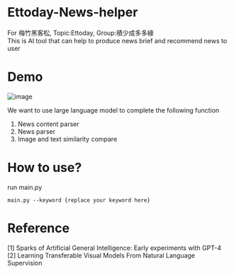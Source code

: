 # Ettoday-News-helper
For 梅竹黑客松, Topic:Ettoday, Group:積少成多多綠    
This is AI tool that can help to produce news brief and recommend news to user
# Demo
![image](https://github.com/Maisiechiu/Ettoday-News-helper/blob/master/demo.gif)

We want to use large language model to complete the following function
1. News content parser
2. News parser
3. Image and text similarity compare


# How to use?
run main.py 
````
main.py --keyword {replace your keyword here}
````

# Reference    
[1] Sparks of Artificial General Intelligence: Early experiments with GPT-4    
[2] Learning Transferable Visual Models From Natural Language Supervision
